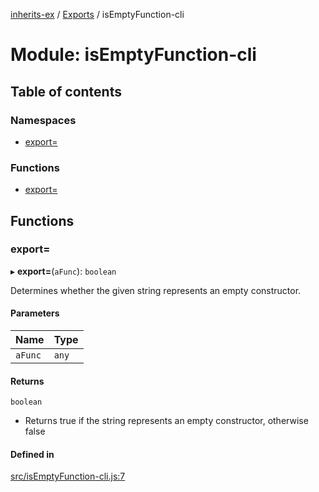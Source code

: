 [inherits-ex](../README.md) / [Exports](../modules.md) / isEmptyFunction-cli

# Module: isEmptyFunction-cli

## Table of contents

### Namespaces

- [export&#x3D;](isEmptyFunction_cli.export_.md)

### Functions

- [export&#x3D;](isEmptyFunction_cli.md#export&#x3D;)

## Functions

### export&#x3D;

▸ **export=**(`aFunc`): `boolean`

Determines whether the given string represents an empty constructor.

#### Parameters

| Name | Type |
| :------ | :------ |
| `aFunc` | `any` |

#### Returns

`boolean`

- Returns true if the string represents an empty constructor, otherwise false

#### Defined in

[src/isEmptyFunction-cli.js:7](https://github.com/snowyu/inherits-ex.js/blob/5942071/src/isEmptyFunction-cli.js#L7)
